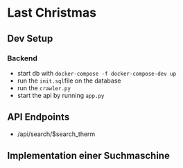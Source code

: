 # Last Christmas

## Dev Setup

### Backend

- start db with `docker-compose -f docker-compose-dev up`
- run the `init.sql`file on the database
- run the `crawler.py`
- start the api by running `app.py`

## API Endpoints

- /api/search/$search_therm

## Implementation einer Suchmaschine
